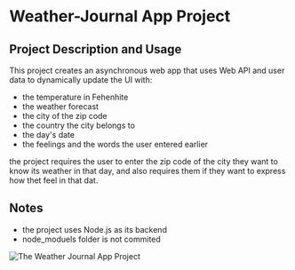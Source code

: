 # Weather-Journal App Project

## Project Description and Usage
This project creates an asynchronous web app that uses Web API and user data to dynamically update the UI with:

- the temperature in Fehenhite
- the weather forecast
- the city of the zip code
- the country the city belongs to
- the day's date
- the feelings and the words the user entered earlier

the project requires the user to enter the zip code of the city they want to know its weather in that day, and also requires them if they want to express how thet feel in that dat.

## Notes
- the project uses Node.js as its backend
- node_moduels folder is not commited

![The Weather Journal App Project](https://drive.google.com/file/d/13j4vCkbakCfS3p4b16RZvj266zcpHGPp/view?usp=share_link)
